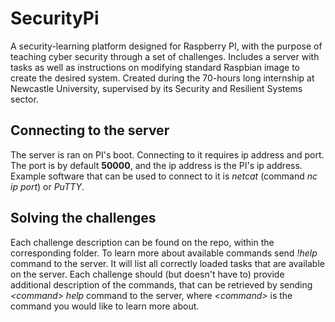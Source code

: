 # SecurityPi

A security-learning platform designed for Raspberry PI, with the purpose of teaching cyber security through a set of challenges. Includes a server with tasks as well as instructions on modifying standard Raspbian image to create the desired system. Created during the 70-hours long internship at Newcastle University, supervised by its Security and Resilient Systems sector.

## Connecting to the server

The server is ran on PI's boot. Connecting to it requires ip address and port. The port is by default **50000**, and the ip address is the PI's ip address. Example software that can be used to connect to it is *netcat* (command *nc ip port*) or *PuTTY*.

## Solving the challenges

Each challenge description can be found on the repo, within the corresponding folder. To learn more about available commands send *!help* command to the server. It will list all correctly loaded tasks that are available on the server. Each challenge should (but doesn't have to) provide additional description of the commands, that can be retrieved by sending *\<command\> help* command to the server, where *\<command\>* is the command you would like to learn more about.
